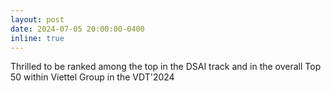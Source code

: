 ```yaml
---
layout: post
date: 2024-07-05 20:00:00-0400
inline: true
---
```

Thrilled to be ranked among the top in the DSAI track and in the overall Top 50 within Viettel Group in the VDT'2024
